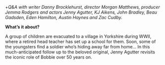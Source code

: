 

+_Q&A with writer Danny Brocklehurst, director Morgan Matthews, producer Jemma Rodgers and actors Jenny Agutter, KJ Aikens, John Bradley, Beau Gadsden, Eden Hamilton, Austin Haynes and Zac Cudby._

**What’s it about?**

A group of children are evacuated to a village in Yorkshire during WWII, where a retired head teacher has set up a school for them. Soon, some of the youngsters find a soldier who’s hiding away far from home... In this much-anticipated follow up to the beloved original, Jenny Agutter revisits the iconic role of Bobbie over 50 years on.

<!--stackedit_data:
eyJoaXN0b3J5IjpbNDg3MTAxMTQzXX0=
-->